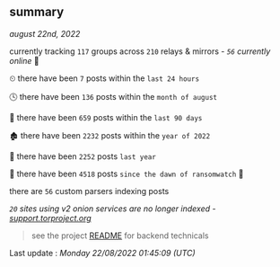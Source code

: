 
## summary
_august 22nd, 2022_

currently tracking `117` groups across `210` relays & mirrors - _`56` currently online_ 📡

⏲ there have been `7` posts within the `last 24 hours`

🕓 there have been `136` posts within the `month of august`

📅 there have been `659` posts within the `last 90 days`

🏚 there have been `2232` posts within the `year of 2022`

🚀 there have been `2252` posts `last year`

🦕 there have been `4518` posts `since the dawn of ransomwatch` 🐣

there are `56` custom parsers indexing posts

_`20` sites using v2 onion services are no longer indexed - [support.torproject.org](https://support.torproject.org/onionservices/v2-deprecation/)_

> see the project [README](https://github.com/jmousqueton/ransomwatch#readme) for backend technicals



Last update : _Monday 22/08/2022 01:45:09 (UTC)_

